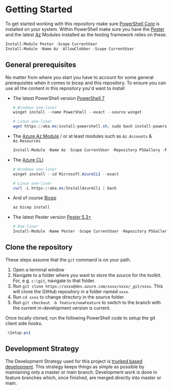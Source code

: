 # Getting Started

To get started working with this repository make sure [PowerShell Core](https://github.com/powershell/powershell) is installed on your system. Within PowerShell make sure you have the [Pester](https://github.com/pester/Pester) and the latest [Az](https://docs.microsoft.com/en-us/powershell/azure/install-az-ps?view=azps-5.5.0) Modules installed as the testing framework relies on these.

```powershell
Install-Module Pester -Scope CurrentUser
Install-Module -Name Az -AllowClobber -Scope CurrentUser
```

## General prerequisites

No matter from where you start you have to account for some general prerequisites when it comes to bicep and this repository.
To ensure you can use all the content in this repository you'd want to install

- The latest PowerShell version [PowerShell 7](https://docs.microsoft.com/en-us/powershell/scripting/install/installing-powershell-on-windows?view=powershell-7.2)

  ```PowerShell
  # Windows one-liner
  winget install --name PowerShell --exact --source winget

  # Linux one-liner
  wget https://aka.ms/install-powershell.sh; sudo bash install-powershell.sh; rm install-powershell.sh
  ```

- The [Azure Az Module](https://docs.microsoft.com/en-us/powershell/azure/install-az-ps?view=azps-7.1.0) / or at least modules such as `Az.Accounts` & `Az.Resources`

  ```PowerShell
  Install-Module -Name Az -Scope CurrentUser -Repository PSGallery -Force
  ```

- The [Azure CLI](https://docs.microsoft.com/en-us/cli/azure/install-azure-cli-windows?tabs=azure-cli)

  ```PowerShell
  # Windows one-liner
  winget install --id Microsoft.AzureCLI --exact

  # Linux one-liner
  curl -L https://aka.ms/InstallAzureCli | bash
  ```

- And of course [Bicep](https://docs.microsoft.com/en-us/azure/azure-resource-manager/bicep/overview?tabs=bicep)

  ```PowerShell
  az bicep install
  ```

- The latest Pester version [Pester 5.3+](https://www.powershellgallery.com/packages/Pester/5.3.1)

  ```PowerShell
  # One-liner
  Install-Module -Name Pester -Scope CurrentUser -Repository PSGallery -Force
  ```

## Clone the repository

These steps assume that the `git` command is on your path.

1. Open a terminal window
2. Navigate to a folder where you want to store the source for the toolkit. For, e.g. `c:\git`, navigate to that folder.
3. Run `git clone https://xxxx@dev.azure.com/xxxx/xxxx/_git/xxxx`. This will clone the GitHub repository in a folder named `xxxx`.
4. Run `cd xxxx` to change directory in the source folder.
5. Run `git checkout -b feature/newFeature` to switch to the branch with the current in-development version is current.

Once locally cloned, run the following PowerShell code to setup the git client side hooks.

```powershell
.\Setup.ps1
```

## Development Strategy

The Development Strategy used for this project is [trunked based development](https://trunkbaseddevelopment.com/). This strategy keeps things as simple as possible by maintaining only a master or main branch. Development work is done in feature branches which, once finished, are merged directly into master or main.
